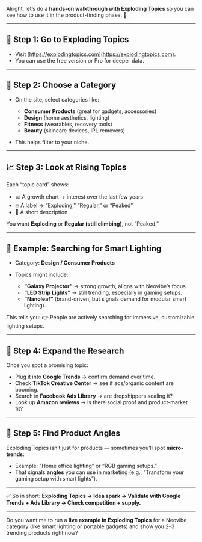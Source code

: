 Alright, let’s do a **hands-on walkthrough with Exploding Topics** so you can see how to use it in the product-finding phase. 🚀

---

## 🔎 Step 1: Go to Exploding Topics

* Visit [https://explodingtopics.com](https://explodingtopics.com).
* You can use the free version or Pro for deeper data.

---

## 🛒 Step 2: Choose a Category

* On the site, select categories like:

  * **Consumer Products** (great for gadgets, accessories)
  * **Design** (home aesthetics, lighting)
  * **Fitness** (wearables, recovery tools)
  * **Beauty** (skincare devices, IPL removers)
* This helps filter to your niche.

---

## 📈 Step 3: Look at Rising Topics

Each “topic card” shows:

* 📊 A growth chart → interest over the last few years
* 🔥 A label → “Exploding,” “Regular,” or “Peaked”
* 📝 A short description

You want **Exploding** or **Regular (still climbing)**, not “Peaked.”

---

## 🎯 Example: Searching for Smart Lighting

* Category: **Design / Consumer Products**
* Topics might include:

  * **“Galaxy Projector”** → strong growth, aligns with Neovibe’s focus.
  * **“LED Strip Lights”** → still trending, especially in gaming setups.
  * **“Nanoleaf”** (brand-driven, but signals demand for modular smart lighting).

This tells you:
👉 People are actively searching for immersive, customizable lighting setups.

---

## 🧭 Step 4: Expand the Research

Once you spot a promising topic:

* Plug it into **Google Trends** → confirm demand over time.
* Check **TikTok Creative Center** → see if ads/organic content are booming.
* Search in **Facebook Ads Library** → are dropshippers scaling it?
* Look up **Amazon reviews** → is there social proof and product-market fit?

---

## 🧩 Step 5: Find Product Angles

Exploding Topics isn’t just for products — sometimes you’ll spot **micro-trends**:

* Example: “Home office lighting” or “RGB gaming setups.”
* That signals **angles** you can use in marketing (e.g., “Transform your gaming setup with smart lights”).

---

✅ So in short: **Exploding Topics → Idea spark → Validate with Google Trends + Ads Library → Check competition + supply.**

---

Do you want me to run a **live example in Exploding Topics** for a Neovibe category (like smart lighting or portable gadgets) and show you 2–3 trending products right now?
